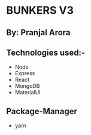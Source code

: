# BUNKERS V3
## By: Pranjal Arora

## Technologies used:- 
- Node
- Express
- React
- MongoDB
- MaterialUI

## Package-Manager
- yarn



